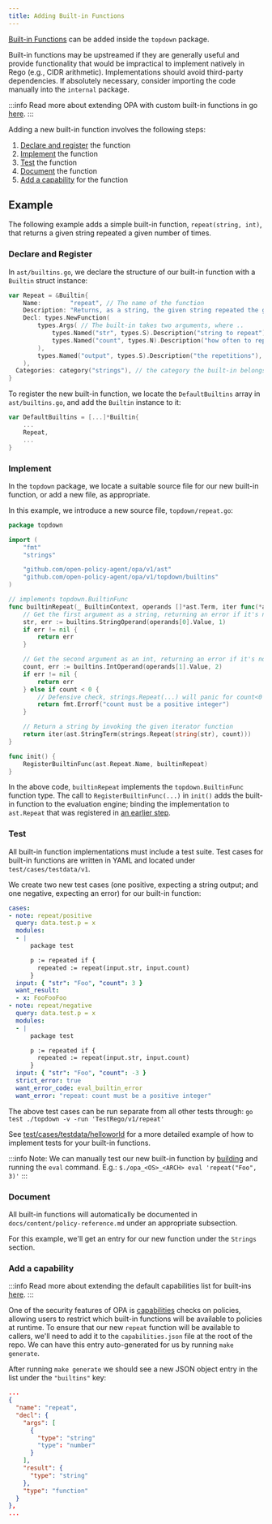 ```yaml
---
title: Adding Built-in Functions
---
```


[Built-in Functions](./policy-reference/#built-in-functions)
can be added inside the `topdown` package.

Built-in functions may be upstreamed if they are generally useful and provide functionality that would be
impractical to implement natively in Rego (e.g., CIDR arithmetic). Implementations should avoid third-party
dependencies. If absolutely necessary, consider importing the code manually into the `internal` package.

:::info
Read more about extending OPA with custom built-in functions in go [here](./extensions#custom-built-in-functions-in-go).
:::

Adding a new built-in function involves the following steps:

1. [Declare and register](#declare-and-register) the function
2. [Implement](#implement) the function
3. [Test](#test) the function
4. [Document](#document) the function
5. [Add a capability](#add-a-capability) for the function

## Example

The following example adds a simple built-in function, `repeat(string, int)`, that returns a given string repeated a given number of times.

### Declare and Register

In `ast/builtins.go`, we declare the structure of our built-in function with a `Builtin` struct instance:

```go
var Repeat = &Builtin{
	Name:        "repeat", // The name of the function
	Description: "Returns, as a string, the given string repeated the given number of times.",
	Decl: types.NewFunction(
		types.Args( // The built-in takes two arguments, where ..
			types.Named("str", types.S).Description("string to repeat"),            // named string argument
			types.Named("count", types.N).Description("how often to repeat `str`"), // named number argument
		),
		types.Named("output", types.S).Description("the repetitions"), // The return type is a string.
	),
  Categories: category("strings"), // the category the built-in belongs to
}
```

To register the new built-in function, we locate the `DefaultBuiltins` array in `ast/builtins.go`, and add the `Builtin` instance to it:

```go
var DefaultBuiltins = [...]*Builtin{
    ...
    Repeat,
    ...
}
```

### Implement

In the `topdown` package, we locate a suitable source file for our new built-in function, or add a new file, as appropriate.

In this example, we introduce a new source file, `topdown/repeat.go`:

```go
package topdown

import (
    "fmt"
    "strings"

    "github.com/open-policy-agent/opa/v1/ast"
    "github.com/open-policy-agent/opa/v1/topdown/builtins"
)

// implements topdown.BuiltinFunc
func builtinRepeat(_ BuiltinContext, operands []*ast.Term, iter func(*ast.Term) error) error {
    // Get the first argument as a string, returning an error if it's not the correct type.
    str, err := builtins.StringOperand(operands[0].Value, 1)
    if err != nil {
        return err
    }

    // Get the second argument as an int, returning an error if it's not the correct type or not a positive value.
    count, err := builtins.IntOperand(operands[1].Value, 2)
    if err != nil {
        return err
    } else if count < 0 {
        // Defensive check, strings.Repeat(...) will panic for count<0
        return fmt.Errorf("count must be a positive integer")
    }

    // Return a string by invoking the given iterator function
    return iter(ast.StringTerm(strings.Repeat(string(str), count)))
}

func init() {
    RegisterBuiltinFunc(ast.Repeat.Name, builtinRepeat)
}
```

In the above code, `builtinRepeat` implements the `topdown.BuiltinFunc` function type.
The call to `RegisterBuiltinFunc(...)` in `init()` adds the built-in function to the evaluation engine; binding the implementation to `ast.Repeat` that was registered in [an earlier step](#declare-and-register).

### Test

All built-in function implementations must include a test suite.
Test cases for built-in functions are written in YAML and located under `test/cases/testdata/v1`.

We create two new test cases (one positive, expecting a string output; and one negative, expecting an error) for our built-in function:

```yaml
cases:
- note: repeat/positive
  query: data.test.p = x
  modules:
  - |
      package test

      p := repeated if {
        repeated := repeat(input.str, input.count)
      }
  input: { "str": "Foo", "count": 3 }
  want_result:
  - x: FooFooFoo
- note: repeat/negative
  query: data.test.p = x
  modules:
  - |
      package test

      p := repeated if {
        repeated := repeat(input.str, input.count)
      }
  input: { "str": "Foo", "count": -3 }
  strict_error: true
  want_error_code: eval_builtin_error
  want_error: "repeat: count must be a positive integer"
```

The above test cases can be run separate from all other tests through: `go test ./topdown -v -run 'TestRego/v1/repeat'`

See [test/cases/testdata/helloworld](https://github.com/open-policy-agent/opa/tree/main/v1/test/cases/testdata/v0/helloworld)
for a more detailed example of how to implement tests for your built-in functions.

:::info
Note: We can manually test our new built-in function by [building](./contrib-development#getting-started)
and running the `eval` command. E.g.: `$./opa_<OS>_<ARCH> eval 'repeat("Foo", 3)'`
:::

### Document

All built-in functions will automatically be documented in `docs/content/policy-reference.md` under an appropriate subsection.

For this example, we'll get an entry for our new function under the `Strings` section.

### Add a capability

:::info
Read more about extending the default capabilities list for built-ins [here](./deployments/#built-ins).
:::

One of the security features of OPA is [capabilities](./deployments/#capabilities) checks on policies, allowing users to restrict which built-in functions will be available to policies at runtime.
To ensure that our new `repeat` function will be available to callers, we'll need to add it to the `capabilities.json` file at the root of the repo.
We can have this entry auto-generated for us by running `make generate`.

After running `make generate` we should see a new JSON object entry in the list under the `"builtins"` key:

```json
...
{
  "name": "repeat",
  "decl": {
    "args": [
      {
        "type": "string"
        "type": "number"
      }
    ],
    "result": {
      "type": "string"
    },
    "type": "function"
  }
},
...
```
